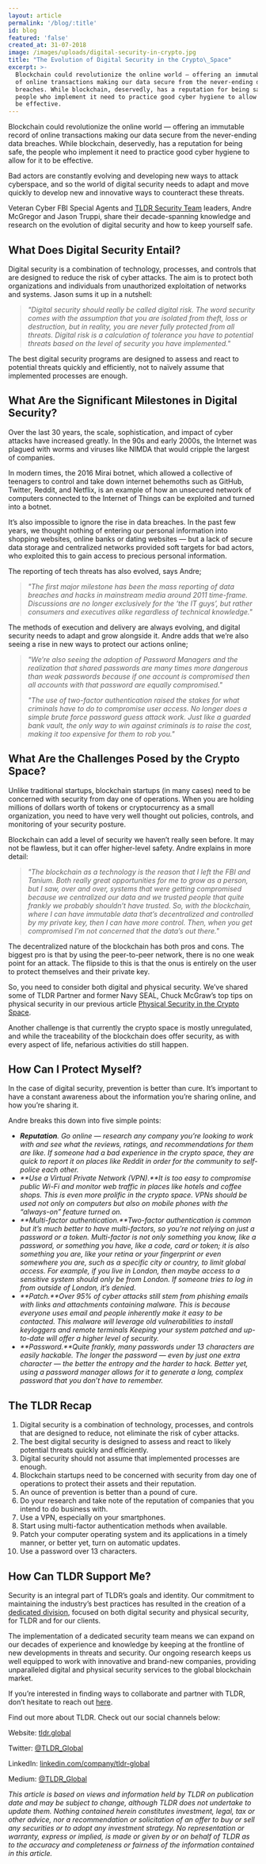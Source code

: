 ```yaml
---
layout: article
permalink: '/blog/:title'
id: blog
featured: 'false'
created_at: 31-07-2018
image: /images/uploads/digital-security-in-crypto.jpg
title: "The Evolution of Digital Security in the Crypto\_Space"
excerpt: >-
  Blockchain could revolutionize the online world — offering an immutable record
  of online transactions making our data secure from the never-ending data
  breaches. While blockchain, deservedly, has a reputation for being safe, the
  people who implement it need to practice good cyber hygiene to allow for it to
  be effective.
---
```

Blockchain could revolutionize the online world — offering an immutable record of online transactions making our data secure from the never-ending data breaches. While blockchain, deservedly, has a reputation for being safe, the people who implement it need to practice good cyber hygiene to allow for it to be effective.

Bad actors are constantly evolving and developing new ways to attack cyberspace, and so the world of digital security needs to adapt and move quickly to develop new and innovative ways to counteract these threats.

Veteran Cyber FBI Special Agents and [TLDR Security Team](https://medium.com/@TLDR_Capital/meet-the-tldr-security-team-4e0cc4964380) leaders, Andre McGregor and Jason Truppi, share their decade-spanning knowledge and research on the evolution of digital security and how to keep yourself safe.

## What Does Digital Security Entail?

Digital security is a combination of technology, processes, and controls that are designed to reduce the risk of cyber attacks. The aim is to protect both organizations and individuals from unauthorized exploitation of networks and systems. Jason sums it up in a nutshell:

> _"Digital security should really be called digital risk. The word security comes with the assumption that you are isolated from theft, loss or destruction, but in reality, you are never fully protected from all threats. Digital risk is a calculation of tolerance you have to potential threats based on the level of security you have implemented."_

The best digital security programs are designed to assess and react to potential threats quickly and efficiently, not to naïvely assume that implemented processes are enough.

## What Are the Significant Milestones in Digital Security?

Over the last 30 years, the scale, sophistication, and impact of cyber attacks have increased greatly. In the 90s and early 2000s, the Internet was plagued with worms and viruses like NIMDA that would cripple the largest of companies.

In modern times, the 2016 Mirai botnet, which allowed a collective of teenagers to control and take down internet behemoths such as GitHub, Twitter, Reddit, and Netflix, is an example of how an unsecured network of computers connected to the Internet of Things can be exploited and turned into a botnet.

It’s also impossible to ignore the rise in data breaches. In the past few years, we thought nothing of entering our personal information into shopping websites, online banks or dating websites — but a lack of secure data storage and centralized networks provided soft targets for bad actors, who exploited this to gain access to precious personal information.

The reporting of tech threats has also evolved, says Andre;

> _"The first major milestone has been the mass reporting of data breaches and hacks in mainstream media around 2011 time-frame. Discussions are no longer exclusively for the ‘the IT guys’, but rather consumers and executives alike regardless of technical knowledge."_

The methods of execution and delivery are always evolving, and digital security needs to adapt and grow alongside it. Andre adds that we’re also seeing a rise in new ways to protect our actions online;

> _"We’re also seeing the adoption of Password Managers and the realization that shared passwords are many times more dangerous than weak passwords because if one account is compromised then all accounts with that password are equally compromised."_
>
> _"The use of two-factor authentication raised the stakes for what criminals have to do to compromise user access. No longer does a simple brute force password guess attack work. Just like a guarded bank vault, the only way to win against criminals is to raise the cost, making it too expensive for them to rob you."_

## What Are the Challenges Posed by the Crypto Space?

Unlike traditional startups, blockchain startups (in many cases) need to be concerned with security from day one of operations. When you are holding millions of dollars worth of tokens or cryptocurrency as a small organization, you need to have very well thought out policies, controls, and monitoring of your security posture.

Blockchain can add a level of security we haven’t really seen before. It may not be flawless, but it can offer higher-level safety. Andre explains in more detail:

> _"The blockchain as a technology is the reason that I left the FBI and Tanium. Both really great opportunities for me to grow as a person, but I saw, over and over, systems that were getting compromised because we centralized our data and we trusted people that quite frankly we probably shouldn’t have trusted. So, with the blockchain, where I can have immutable data that’s decentralized and controlled by my private key, then I can have more control. Then, when you get compromised I’m not concerned that the data’s out there."_

The decentralized nature of the blockchain has both pros and cons. The biggest pro is that by using the peer-to-peer network, there is no one weak point for an attack. The flipside to this is that the onus is entirely on the user to protect themselves and their private key.

So, you need to consider both digital and physical security. We’ve shared some of TLDR Partner and former Navy SEAL, Chuck McGraw’s top tips on physical security in our previous article [Physical Security in the Crypto Space](https://medium.com/@TLDR_Capital/physical-security-in-the-crypto-space-bee91aca6e7f).

Another challenge is that currently the crypto space is mostly unregulated, and while the traceability of the blockchain does offer security, as with every aspect of life, nefarious activities do still happen.

## How Can I Protect Myself?

In the case of digital security, prevention is better than cure. It’s important to have a constant awareness about the information you’re sharing online, and how you’re sharing it.

Andre breaks this down into five simple points:

* _**Reputation**. Go online — research any company you’re looking to work with and see what the reviews, ratings, and recommendations for them are like. If someone had a bad experience in the crypto space, they are quick to report it on places like Reddit in order for the community to self-police each other._
* _**Use a Virtual Private Network (VPN).**It is too easy to compromise public Wi-Fi and monitor web traffic in places like hotels and coffee shops. This is even more prolific in the crypto space. VPNs should be used not only on computers but also on mobile phones with the “always-on” feature turned on._
* _**Multi-factor authentication.**Two-factor authentication is common but it’s much better to have multi-factors, so you’re not relying on just a password or a token. Multi-factor is not only something you know, like a password, or something you have, like a code, card or token; it is also something you are, like your retina or your fingerprint or even somewhere you are, such as a specific city or country, to limit global access. For example, if you live in London, then maybe access to a sensitive system should only be from London. If someone tries to log in from outside of London, it’s denied._
* _**Patch.**Over 95% of cyber attacks still stem from phishing emails with links and attachments containing malware. This is because everyone uses email and people inherently make it easy to be contacted. This malware will leverage old vulnerabilities to install keyloggers and remote terminals Keeping your system patched and up-to-date will offer a higher level of security._
* _**Password.**Quite frankly, many passwords under 13 characters are easily hackable. The longer the password — even by just one extra character — the better the entropy and the harder to hack. Better yet, using a password manager allows for it to generate a long, complex password that you don’t have to remember._

## The TLDR Recap

1. Digital security is a combination of technology, processes, and controls that are designed to reduce, not eliminate the risk of cyber attacks.
2. The best digital security is designed to assess and react to likely potential threats quickly and efficiently.
3. Digital security should not assume that implemented processes are enough.
4. Blockchain startups need to be concerned with security from day one of operations to protect their assets and their reputation.
5. An ounce of prevention is better than a pound of cure.
6. Do your research and take note of the reputation of companies that you intend to do business with.
7. Use a VPN, especially on your smartphones.
8. Start using multi-factor authentication methods when available.
9. Patch your computer operating system and its applications in a timely manner, or better yet, turn on automatic updates.
10. Use a password over 13 characters.

## How Can TLDR Support Me?

Security is an integral part of TLDR’s goals and identity. Our commitment to maintaining the industry’s best practices has resulted in the creation of a [dedicated division](https://medium.com/@TLDR_Capital/tldr-capital-launches-security-division-70b01fbff1f8), focused on both digital security and physical security, for TLDR and for our clients.

The implementation of a dedicated security team means we can expand on our decades of experience and knowledge by keeping at the frontline of new developments in threats and security. Our ongoing research keeps us well equipped to work with innovative and brand-new companies, providing unparalleled digital and physical security services to the global blockchain market.

If you’re interested in finding ways to collaborate and partner with TLDR, don’t hesitate to reach out [here](https://tldr.global/contact).

Find out more about TLDR. Check out our social channels below:

Website: [tldr.global](https://tldr.global/)

Twitter: [@TLDR_Global](https://twitter.com/TLDR_Global)

LinkedIn: [linkedin.com/company/tldr-global](https://www.linkedin.com/company/tldr-global/)

Medium: [@TLDR_Global](https://medium.com/@TLDR_Global)

_This article is based on views and information held by TLDR on publication date and may be subject to change, although TLDR does not undertake to update them. Nothing contained herein constitutes investment, legal, tax or other advice, nor a recommendation or solicitation of an offer to buy or sell any securities or to adopt any investment strategy. No representation or warranty, express or implied, is made or given by or on behalf of TLDR as to the accuracy and completeness or fairness of the information contained in this article._
